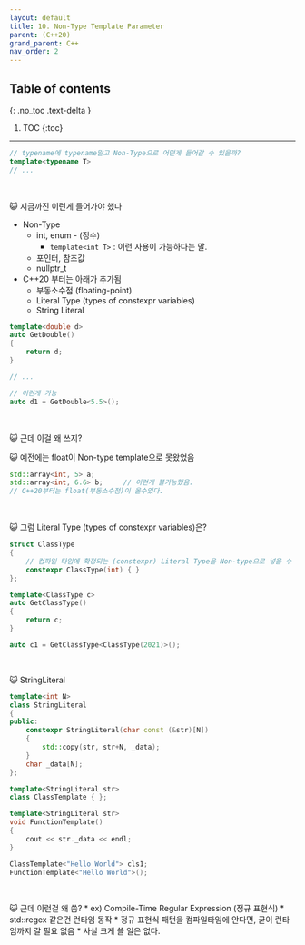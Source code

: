 ```yaml
---
layout: default
title: 10. Non-Type Template Parameter
parent: (C++20)
grand_parent: C++
nav_order: 2
---
```


## Table of contents
{: .no_toc .text-delta }

1. TOC
{:toc}

---

```cpp
// typename에 typename말고 Non-Type으로 어떤게 들어갈 수 있을까?
template<typename T>
// ...
```

<br>

😺 지금까진 이런게 들어가야 했다

* Non-Type
    - int, enum - (정수)
        - `template<int T>` : 이런 사용이 가능하다는 말.
    - 포인터, 참조값
    - nullptr_t
* C++20 부터는 아래가 추가됨
    - 부동소수점 (floating-point)
    - Literal Type (types of constexpr variables)
    - String Literal

```cpp
template<double d>
auto GetDouble()
{
    return d;
}

// ...

// 이런게 가능
auto d1 = GetDouble<5.5>();
```

<br>

😺 근데 이걸 왜 쓰지?

😺 예전에는 float이 Non-type template으로 못왔었음

```cpp
std::array<int, 5> a;
std::array<int, 6.6> b;     // 이런게 불가능했음.
// C++20부터는 float(부동소수점)이 올수있다.
```

<br>

😺 그럼 Literal Type (types of constexpr variables)은?

```cpp
struct ClassType
{
    // 컴파일 타임에 확정되는 (constexpr) Literal Type을 Non-type으로 넣을 수 있다
    constexpr ClassType(int) { }
};

template<ClassType c>
auto GetClassType()
{
    return c;
}

auto c1 = GetClassType<ClassType(2021)>();
```

<br>

😺 StringLiteral

```cpp
template<int N>
class StringLiteral
{
public:
    constexpr StringLiteral(char const (&str)[N])
    {
        std::copy(str, str+N, _data);
    }
    char _data[N];
};

template<StringLiteral str>
class ClassTemplate { };

template<StringLiteral str>
void FunctionTemplate()
{
    cout << str._data << endl;
}

ClassTemplate<"Hello World"> cls1;
FunctionTemplate<"Hello World">();
```

<br>

😺 근데 이런걸 왜 씀?
    * ex) Compile-Time Regular Expression (정규 표현식)
    * std::regex 같은건 런타임 동작
    * 정규 표현식 패턴을 컴파일타임에 안다면, 굳이 런타임까지 갈 필요 없음
    * 사실 크게 쓸 일은 없다.